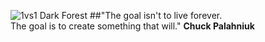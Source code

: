 ![1vs1 Dark Forest](https://raw.github.com/FreezingMoon/AncientBeast/master/media/screenshots/Dark%20Forest.jpg)
##"The goal isn't to live forever.<br> The goal is to create something that will."
**Chuck Palahniuk**
